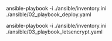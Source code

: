 ansible-playbook -i ./ansible/inventory.ini ./ansible/02_playbook_deploy.yaml    

ansible-playbook -i ./ansible/inventory.ini ./ansible/03_playbook_letsencrypt.yaml
